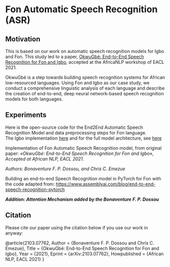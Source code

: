 # Fon Automatic Speech Recognition (ASR)

## Motivation
This is based on our work on automatic speech recognition models for Igbo and Fon. This study led to a paper, [OkwuGbé: End-to-End Speech Recognition for Fon and Igbo](https://arxiv.org/abs/2103.07762), accepted at the AfricaNLP workshop of EACL 2021.

OkwuGbé is a step towards building speech recognition systems for African low-resourced languages. Using Fon and Igbo as our case study, we conduct a comprehensive linguistic analysis of each language and describe the creation of end-to-end, deep neural network-based speech recognition models for both languages.

## Experiments
Here is the open-source code for the End2End Automatic Speech Recognition Model and data preprocessing steps for Fon language.</br>
The Igbo implementation [here](https://github.com/chrisemezue/IgboASR) and for the full model architecture, see [here](https://github.com/bonaventuredossou/fonasr/blob/main/model_notebook/Okwugbe%20model.pdf)</br>

Implementation of Fon Automatic Speech Recognition model, from original paper: *«OkwuGbé: End-to-End Speech Recognition for Fon and Igbo»*, *Accepted at African NLP, EACL 2021.*

*Authors: Bonaventure F. P. Dossou, and Chris C. Emezue*

Building an end-to-end Speech Recognition model in PyTorch for Fon with the code adapted from: https://www.assemblyai.com/blog/end-to-end-speech-recognition-pytorch

***Addition: Attention Mechanism added by the Bonaventure F. P. Dossou***

## Citation
Please cite our paper using the citation below if you use our work in anyway:

@article{2103.07762,
Author = {Bonaventure F. P. Dossou and Chris C. Emezue},
Title = {OkwuGbé: End-to-End Speech Recognition for Fon and Igbo},
Year = {2021},
Eprint = {arXiv:2103.07762},
Howpublished = {African NLP, EACL 2021}
}
